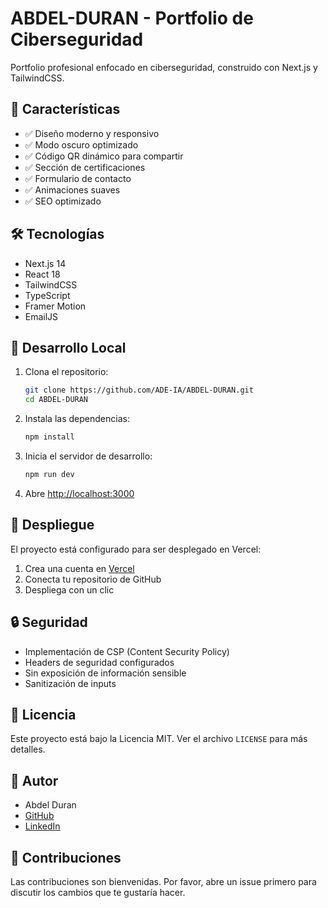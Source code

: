 # ABDEL-DURAN - Portfolio de Ciberseguridad

Portfolio profesional enfocado en ciberseguridad, construido con Next.js y TailwindCSS.

## 🚀 Características

- ✅ Diseño moderno y responsivo
- ✅ Modo oscuro optimizado
- ✅ Código QR dinámico para compartir
- ✅ Sección de certificaciones
- ✅ Formulario de contacto
- ✅ Animaciones suaves
- ✅ SEO optimizado

## 🛠 Tecnologías

- Next.js 14
- React 18
- TailwindCSS
- TypeScript
- Framer Motion
- EmailJS

## 📱 Desarrollo Local

1. Clona el repositorio:
   ```bash
   git clone https://github.com/ADE-IA/ABDEL-DURAN.git
   cd ABDEL-DURAN
   ```

2. Instala las dependencias:
   ```bash
   npm install
   ```

3. Inicia el servidor de desarrollo:
   ```bash
   npm run dev
   ```

4. Abre [http://localhost:3000](http://localhost:3000)

## 🚀 Despliegue

El proyecto está configurado para ser desplegado en Vercel:

1. Crea una cuenta en [Vercel](https://vercel.com)
2. Conecta tu repositorio de GitHub
3. Despliega con un clic

## 🔒 Seguridad

- Implementación de CSP (Content Security Policy)
- Headers de seguridad configurados
- Sin exposición de información sensible
- Sanitización de inputs

## 📄 Licencia

Este proyecto está bajo la Licencia MIT. Ver el archivo `LICENSE` para más detalles.

## 👤 Autor

- Abdel Duran
- [GitHub](https://github.com/ADE-IA)
- [LinkedIn](tu-linkedin)

## 🤝 Contribuciones

Las contribuciones son bienvenidas. Por favor, abre un issue primero para discutir los cambios que te gustaría hacer.
